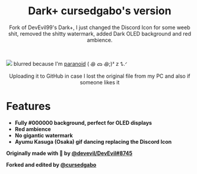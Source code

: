 <div align="center" dir="auto">
<h1 align="center">Dark+ cursedgabo's version</h1>
<p align="center">Fork of DevEvil99's Dark+, I just changed the Discord Icon for some weeb shit, removed the shitty watermark, added Dark OLED background and red ambience.</p>
</div>
<br>

![](https://i.imgur.com/DWfSoIz.png)
blurred because I'm [paranoid](https://www.youtube.com/watch?v=_nkK3GHbBwY/) ( ꩜ ᯅ ꩜;)⁭⁭ᶻ 𝗓 𐰁.ᐟ
<p align="center">Uploading it to GitHub in case I lost the original file from my PC and also if someone likes it</p>

# Features
- **Fully #000000 background, perfect for OLED displays**
- **Red ambience**
- **No gigantic watermark**
- **Ayumu Kasuga (Osaka) gif dancing replacing the Discord Icon**

**Originally made with 💜 by [@devevil/DevEvil#8745](https://devevil.com/)**
  
**Forked and edited by [@cursedgabo](https://github.com/cursedgabo)**
